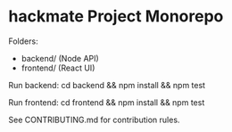 # hackmate Project Monorepo

Folders:
- backend/ (Node API)
- frontend/ (React UI)

Run backend:
cd backend && npm install && npm test

Run frontend:
cd frontend && npm install && npm test

See CONTRIBUTING.md for contribution rules.
